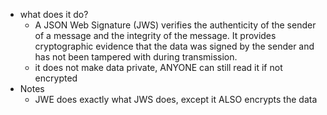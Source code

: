   * what does it do?
    * A JSON Web Signature (JWS) verifies the authenticity of the sender of a message and the integrity of the message. It provides cryptographic evidence that the data was signed by the sender and has not been tampered with during transmission.
    * it does not make data private, ANYONE can still read it if not encrypted
  * Notes
    * JWE does exactly what JWS does, except it ALSO encrypts the data